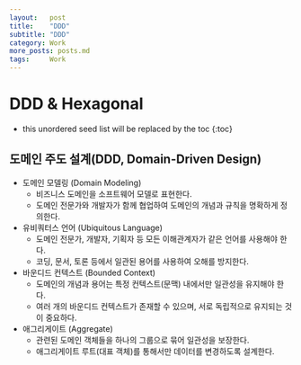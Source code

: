 ```yaml
---
layout:   post
title:    "DDD"
subtitle: "DDD"
category: Work
more_posts: posts.md
tags:     Work
---
```

# DDD & Hexagonal

<!--more-->
<!-- Table of contents -->
* this unordered seed list will be replaced by the toc
{:toc}

<!-- text -->

## 도메인 주도 설계(DDD, Domain-Driven Design)
> 

- 도메인 모델링 (Domain Modeling)
  - 비즈니스 도메인을 소프트웨어 모델로 표현한다.
  - 도메인 전문가와 개발자가 함께 협업하여 도메인의 개념과 규칙을 명확하게 정의한다.
- 유비쿼터스 언어 (Ubiquitous Language)
  - 도메인 전문가, 개발자, 기획자 등 모든 이해관계자가 같은 언어를 사용해야 한다.
  - 코딩, 문서, 토론 등에서 일관된 용어를 사용하여 오해를 방지한다.
- 바운디드 컨텍스트 (Bounded Context)
  - 도메인의 개념과 용어는 특정 컨텍스트(문맥) 내에서만 일관성을 유지해야 한다.
  - 여러 개의 바운디드 컨텍스트가 존재할 수 있으며, 서로 독립적으로 유지되는 것이 중요하다.
- 애그리게이트 (Aggregate)
  - 관련된 도메인 객체들을 하나의 그룹으로 묶어 일관성을 보장한다.
  - 애그리게이트 루트(대표 객체)를 통해서만 데이터를 변경하도록 설계한다.